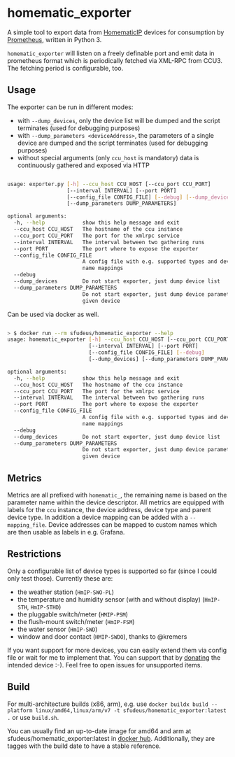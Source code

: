 # homematic_exporter

A simple tool to export data from [HomematicIP](https://www.homematic.com/) devices for consumption by [Prometheus](https://prometheus.io/), written in Python 3.

`homematic_exporter` will listen on a freely definable port and emit data in prometheus format which is periodically fetched via XML-RPC from CCU3. The fetching period is configurable, too.

## Usage

The exporter can be run in different modes:

* with `--dump_devices`, only the device list will be dumped and the script terminates (used for debugging purposes)
* with `--dump_parameters <deviceAddress>`, the parameters of a single device are dumped and the script terminates (used for debugging purposes)
* without special arguments (only `ccu_host` is mandatory) data is continuously gathered and exposed via HTTP

```bash

usage: exporter.py [-h] --ccu_host CCU_HOST [--ccu_port CCU_PORT]
                   [--interval INTERVAL] [--port PORT]
                   [--config_file CONFIG_FILE] [--debug] [--dump_devices]
                   [--dump_parameters DUMP_PARAMETERS]

optional arguments:
  -h, --help            show this help message and exit
  --ccu_host CCU_HOST   The hostname of the ccu instance
  --ccu_port CCU_PORT   The port for the xmlrpc service
  --interval INTERVAL   The interval between two gathering runs
  --port PORT           The port where to expose the exporter
  --config_file CONFIG_FILE
                        A config file with e.g. supported types and device
                        name mappings
  --debug
  --dump_devices        Do not start exporter, just dump device list
  --dump_parameters DUMP_PARAMETERS
                        Do not start exporter, just dump device parameters of
                        given device
```

Can be used via docker as well.

```bash

> $ docker run --rm sfudeus/homematic_exporter --help
usage: homematic_exporter [-h] --ccu_host CCU_HOST [--ccu_port CCU_PORT]
                          [--interval INTERVAL] [--port PORT]
                          [--config_file CONFIG_FILE] [--debug]
                          [--dump_devices] [--dump_parameters DUMP_PARAMETERS]

optional arguments:
  -h, --help            show this help message and exit
  --ccu_host CCU_HOST   The hostname of the ccu instance
  --ccu_port CCU_PORT   The port for the xmlrpc service
  --interval INTERVAL   The interval between two gathering runs
  --port PORT           The port where to expose the exporter
  --config_file CONFIG_FILE
                        A config file with e.g. supported types and device
                        name mappings
  --debug
  --dump_devices        Do not start exporter, just dump device list
  --dump_parameters DUMP_PARAMETERS
                        Do not start exporter, just dump device parameters of
                        given device
```

## Metrics

Metrics are all prefixed with `homematic_`, the remaining name is based on the parameter name within the device descriptor.
All metrics are equipped with labels for the `ccu` instance, the device address, device type and parent device type.
In addition a device mapping can be added with a `--mapping_file`. Device addresses can be mapped to custom names which are then usable as labels in e.g. Grafana.

## Restrictions

Only a configurable list of device types is supported so far (since I could only test those). Currently these are:

* the weather station (`HmIP-SWO-PL`)
* the temperature and humidity sensor (with and without display) (`HmIP-STH`, `HmIP-STHD`)
* the pluggable switch/meter (`HMIP-PSM`)
* the flush-mount switch/meter (`HmIP-FSM`)
* the water sensor (`HmIP-SWD`)
* window and door contact (`HMIP-SWDO`), thanks to @kremers

If you want support for more devices, you can easily extend them via config file or wait for me to implement that. You can support that by [donating](https://www.amazon.de/hz/wishlist/ls/342DL52U9EX2U?ref_=wl_share) the intended device :-).
Feel free to open issues for unsupported items.

## Build

For multi-architecture builds (x86, arm), e.g. use `docker buildx build --platform linux/amd64,linux/arm/v7 -t sfudeus/homematic_exporter:latest .` or use `build.sh`.

You can usually find an up-to-date image for amd64 and arm at sfudeus/homematic_exporter:latest in [docker hub](https://hub.docker.com/r/sfudeus/homematic_exporter). Additionally, they are tagges with the build date to have a stable reference.
